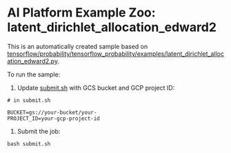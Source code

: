 # AI Platform Example Zoo: latent_dirichlet_allocation_edward2

This is an automatically created sample based on [tensorflow/probability/tensorflow_probability/examples/latent_dirichlet_allocation_edward2.py](https://github.com/tensorflow/probability/blob/r0.6/tensorflow_probability/examples/latent_dirichlet_allocation_edward2.py).

To run the sample:


1. Update [submit.sh](submit.sh) with GCS bucket and GCP project ID:

```
# in submit.sh

BUCKET=gs://your-bucket/your-
PROJECT_ID=your-gcp-project-id
```

1. Submit the job:

```
bash submit.sh
```
